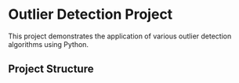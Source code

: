 # Outlier Detection Project

This project demonstrates the application of various outlier detection algorithms using Python.

## Project Structure

